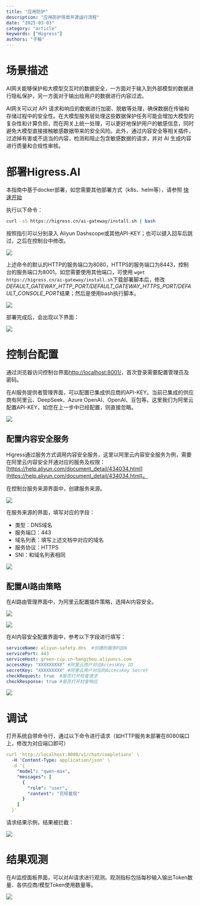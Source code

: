```yaml
---
title: "应用防护"
description: "应用防护场景开源运行流程"
date: "2025-03-03"
category: "article"
keywords: ["Higress"]
authors: "子釉"
---
```

# 场景描述
AI网关能够保护和大模型交互时的数据安全，一方面对于输入到外部模型的数据进行隐私保护，另一方面对于输出给用户的数据进行内容过滤。

AI网关可以对 API 请求和响应的数据进行加密、脱敏等处理，确保数据在传输和存储过程中的安全性。在大模型服务层处理这些数据保护任务可能会增加大模型的复杂性和计算负担，而在网关上统一处理，可以更好地保护用户的敏感信息，同时避免大模型直接接触敏感数据带来的安全风险。此外，通过内容安全等相关插件，过滤掉有害或不适当的内容，检测和阻止包含敏感数据的请求，并对 AI 生成内容进行质量和合规性审核。

# 部署Higress.AI
本指南中基于docker部署，如您需要其他部署方式（k8s、helm等），请参照 [快速开始](https://higress.cn/docs/latest/user/quickstart/)

执行以下命令：

```bash
curl -sS https://higress.cn/ai-gateway/install.sh | bash
```

按照指引可以分别录入 Aliyun Dashscope或其他API-KEY；也可以键入回车后跳过，之后在控制台中修改。

![](https://intranetproxy.alipay.com/skylark/lark/0/2025/png/66357218/1741063971166-0b83c7c9-b093-49f1-b38b-145994623f30.png)



上述命令的默认的HTTP的服务端口为8080，HTTPS的服务端口为8443，控制台的服务端口为8001。如您需要使用其他端口，可使用 `wget https://higress.cn/ai-gateway/install.sh`下载部署脚本后，修改*DEFAULT_GATEWAY_HTTP_PORT/DEFAULT_GATEWAY_HTTPS_PORT/DEFAULT_CONSOLE_PORT*结果；然后是使用bash执行脚本。

![](https://intranetproxy.alipay.com/skylark/lark/0/2025/png/66357218/1741059869116-ab053c2c-0aaf-451b-8cad-21ac9664c28d.png)



部署完成后，会出现以下界面：

![](https://intranetproxy.alipay.com/skylark/lark/0/2025/png/66357218/1741063935811-ddf2eef7-967d-49a8-92e6-f99613b7dbf7.png)



# 控制台配置
通过浏览器访问控制台界面[http://localhost:8001/](http://localhost:8001/)，首次登录需要配置管理员及密码。

在AI服务提供者管理界面，可以配置已集成供应商的API-KEY。当前已集成的供应商有阿里云、DeepSeek、Azure OpenAI、OpenAI、豆包等。这里我们为阿里云配置API-KEY，如您在上一步中已经配置，则直接忽略。

![](https://intranetproxy.alipay.com/skylark/lark/0/2025/png/66357218/1741082187334-4ffee05e-04d9-49c0-b3e9-aa40c1d4ce9c.png)



## 配置内容安全服务
Higress通过服务方式调用内容安全服务，这里以阿里云内容安全服务为例，需要在阿里云内容安全开通对应的服务及权限：[https://help.aliyun.com/document_detail/434034.html](https://help.aliyun.com/document_detail/434034.html)。

在控制台服务来源界面中，创建服务来源。

![](https://intranetproxy.alipay.com/skylark/lark/0/2025/png/66357218/1741082407459-06808672-bfa1-4423-bf3f-25b4ad46cfb5.png)

在服务来源的界面，填写对应的字段：

+ 类型：DNS域名
+ 服务端口：443
+ 域名列表：填写上述文档中对应的域名
+ 服务协议：HTTPS
+ SNI：和域名列表相同

![](https://intranetproxy.alipay.com/skylark/lark/0/2025/png/66357218/1741146188864-43242a02-ca78-47a1-b0d5-dc238d22b966.png)



## 配置AI路由策略
在AI路由管理界面中，为阿里云配置插件策略，选择AI内容安全。

![](https://intranetproxy.alipay.com/skylark/lark/0/2025/png/66357218/1741082325606-a8bed434-c49d-4daa-aba6-1a0e2bb8b7d8.png)

![](https://intranetproxy.alipay.com/skylark/lark/0/2025/png/66357218/1741146462187-66f40d9b-531c-486c-8946-ba2af296ec65.png)



在AI内容安全配置界面中，参考以下字段进行填写：

```yaml
serviceName: aliyun-safety.dns	#创建的服务FQDN
servicePort: 443
serviceHost: green-cip.cn-hangzhou.aliyuncs.com
accessKey: "XXXXXXXXX" #阿里云用户对应AccessKey ID
secretKey: "XXXXXXXXX" #阿里云用户对应的AccessKey Secret
checkRequest: true	#是否打开检查请求
checkResponse: true	#是否打开检查响应
```

![](https://intranetproxy.alipay.com/skylark/lark/0/2025/png/66357218/1741146275358-c0d3ba9e-9cc3-4363-b53c-418d7111c37c.png)





# 调试
打开系统自带命令行，通过以下命令进行请求（如HTTP服务未部署在8080端口上，修改为对应端口即可）

```yaml
curl 'http://localhost:8080/v1/chat/completions' \
  -H 'Content-Type: application/json' \
  -d '{
    "model": "qwen-max",
    "messages": [
      {
        "role": "user",
        "content": "花呗套现"
      }
    ]
  }'

```

请求结果示例，结果被拦截：

![](https://intranetproxy.alipay.com/skylark/lark/0/2025/png/66357218/1741150732225-186b8fba-cfe7-4e59-94bf-d5fc90004bd7.png)



# 结果观测
在AI监控面板界面，可以对AI请求进行观测。观测指标包括每秒输入输出Token数量、各供应商/模型Token使用数量等。

![](https://intranetproxy.alipay.com/skylark/lark/0/2025/png/66357218/1741077322520-55959b84-3f15-442c-a7fb-12cc333f1b0f.png)

